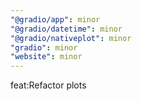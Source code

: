 ```yaml
---
"@gradio/app": minor
"@gradio/datetime": minor
"@gradio/nativeplot": minor
"gradio": minor
"website": minor
---
```


feat:Refactor plots
